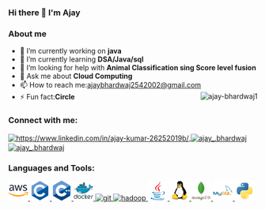 ### Hi there 👋 I'm Ajay
### About me 


<p>
  
- 🔭 I’m currently working on **java**
- 🌱 I’m currently learning **DSA/Java/sql**
- 🤔 I’m looking for help with **Animal Classification sing Score level fusion** 
- 💬 Ask me about **Cloud Computing**
- 📫 How to reach me:ajaybhardwaj2542002@gmail.com
- ⚡ Fun fact:**Circle**
  <img align="right" src="https://github-readme-stats.vercel.app/api?username=ajay-bhardwaj1&show_icons=true&locale=en" alt="ajay-bhardwaj1" />
</p>

<h3 align="left">Connect with me:</h3>
<p align="left">
<a href="https://linkedin.com/in/https://www.linkedin.com/in/ajay-kumar-26252019b/" target="blank">
  <img align="center" src="https://cdn.icon-icons.com/icons2/509/PNG/512/linkedin_icon-icons.com_49942.png" alt="https://www.linkedin.com/in/ajay-kumar-26252019b/" height="40" width="40" />
  </a>
<a href="https://instagram.com/ajay_.bhardwaj" target="blank">
  <img align="center" src="https://www.pngfind.com/pngs/m/2-23339_black-and-white-instagram-logo-instagram-logo-2018.png" alt="ajay_.bhardwaj" height="30" width="30" />
  </a>
  
  <a href="https://twitter.com/ajay_bhardwaj0" target="blank">
    <img align="center" src="https://cdns.iconmonstr.com/wp-content/releases/preview/2012/240/iconmonstr-twitter-1.png" alt="ajay_.bhardwaj" height="30" width="30" />
  </a>

</p>
<h3 align="left">Languages and Tools:</h3>
<p align="left"> <a href="https://aws.amazon.com" target="_blank" rel="noreferrer"> 
<img src="https://raw.githubusercontent.com/devicons/devicon/master/icons/amazonwebservices/amazonwebservices-original-wordmark.svg" alt="aws" width="40" height="40"/> </a>
<a href="https://www.cprogramming.com/" target="_blank" rel="noreferrer"> <img src="https://raw.githubusercontent.com/devicons/devicon/master/icons/c/c-original.svg" alt="c" width="40" height="40"/> </a> <a href="https://www.w3schools.com/cpp/" target="_blank" rel="noreferrer">
<img src="https://raw.githubusercontent.com/devicons/devicon/master/icons/cplusplus/cplusplus-original.svg" alt="cplusplus" width="40" height="40"/>
</a>
<a href="https://www.docker.com/" target="_blank" rel="noreferrer"> <img src="https://raw.githubusercontent.com/devicons/devicon/master/icons/docker/docker-original-wordmark.svg" alt="docker" width="40" height="40"/> </a> <a href="https://git-scm.com/" target="_blank" rel="noreferrer">
<img src="https://www.vectorlogo.zone/logos/git-scm/git-scm-icon.svg" alt="git" width="40" height="40"/> 
</a> 
<a href="https://hadoop.apache.org/" target="_blank" rel="noreferrer">
<img src="https://www.vectorlogo.zone/logos/apache_hadoop/apache_hadoop-icon.svg" alt="hadoop" width="40" height="40"/> </a> <a href="https://www.java.com" target="_blank" rel="noreferrer">
<img src="https://raw.githubusercontent.com/devicons/devicon/master/icons/java/java-original.svg" alt="java" width="40" height="40"/> </a> <a href="https://www.linux.org/" target="_blank" rel="noreferrer"> 
<img src="https://raw.githubusercontent.com/devicons/devicon/master/icons/linux/linux-original.svg" alt="linux" width="40" height="40"/>
</a> 
<a href="https://www.mongodb.com/" target="_blank" rel="noreferrer"> 
<img src="https://raw.githubusercontent.com/devicons/devicon/master/icons/mongodb/mongodb-original-wordmark.svg" alt="mongodb" width="40" height="40"/>
</a>
<a href="https://www.mysql.com/" target="_blank" rel="noreferrer"> <img src="https://raw.githubusercontent.com/devicons/devicon/master/icons/mysql/mysql-original-wordmark.svg" alt="mysql" width="40" height="40"/>
</a> 
<a href="https://www.python.org" target="_blank" rel="noreferrer"> 
<img src="https://raw.githubusercontent.com/devicons/devicon/master/icons/python/python-original.svg" alt="python" width="40" height="40"/>
</a>
</p>
